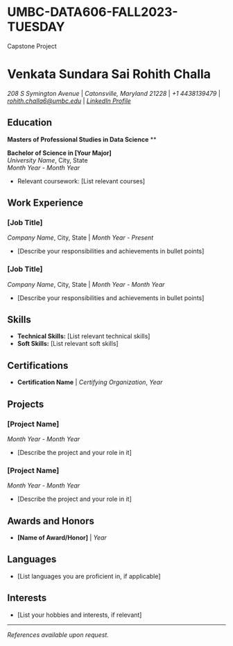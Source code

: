 # UMBC-DATA606-FALL2023-TUESDAY
Capstone Project
# Venkata Sundara Sai Rohith Challa
*208 S Symington Avenue* | *Catonsville, Maryland 21228* | *+1 4438139479* | *rohith.challa6@umbc.edu* | *[LinkedIn Profile](https://www.linkedin.com/in/rohith-challa-82868a193)*

## Education
**Masters of Professional Studies in Data Science**
**

**Bachelor of Science in [Your Major]**  
*University Name*, City, State  
*Month Year - Month Year*  
- Relevant coursework: [List relevant courses]
  
## Work Experience
### [Job Title]
*Company Name*, City, State | *Month Year - Present*
- [Describe your responsibilities and achievements in bullet points]

### [Job Title]
*Company Name*, City, State | *Month Year - Month Year*
- [Describe your responsibilities and achievements in bullet points]

## Skills
- **Technical Skills:** [List relevant technical skills]
- **Soft Skills:** [List relevant soft skills]

## Certifications
- **Certification Name** | *Certifying Organization*, *Year*

## Projects
### [Project Name]
*Month Year - Month Year*
- [Describe the project and your role in it]

### [Project Name]
*Month Year - Month Year*
- [Describe the project and your role in it]

## Awards and Honors
- **[Name of Award/Honor]** | *Year*

## Languages
- [List languages you are proficient in, if applicable]

## Interests
- [List your hobbies and interests, if relevant]

---

*References available upon request.*
